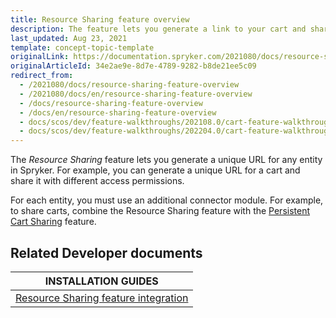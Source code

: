 ```yaml
---
title: Resource Sharing feature overview
description: The feature lets you generate a link to your cart and share it within your business unit with various access permissions
last_updated: Aug 23, 2021
template: concept-topic-template
originalLink: https://documentation.spryker.com/2021080/docs/resource-sharing-feature-overview
originalArticleId: 34e2ae9e-8d7e-4789-9282-b8de21ee5c09
redirect_from:
  - /2021080/docs/resource-sharing-feature-overview
  - /2021080/docs/en/resource-sharing-feature-overview
  - /docs/resource-sharing-feature-overview
  - /docs/en/resource-sharing-feature-overview
  - docs/scos/dev/feature-walkthroughs/202108.0/cart-feature-walkthrough/resource-sharing-feature-walkthrough.html
  - docs/scos/dev/feature-walkthroughs/202204.0/cart-feature-walkthrough/resource-sharing-feature-walkthrough.html  
---
```


The _Resource Sharing_ feature lets you generate a unique URL for any entity in Spryker. For example, you can generate a unique URL for a cart and share it with different access permissions.

For each entity, you must use an additional connector module. For example, to share carts, combine the Resource Sharing feature with the [Persistent Cart Sharing](/docs/pbc/all/cart-and-checkout/{{site.version}}/base-shop/persistent-cart-sharing-feature-overview.html) feature.

## Related Developer documents

|INSTALLATION GUIDES  |
|---------|
| [Resource Sharing feature integration](/docs/pbc/all/cart-and-checkout/{{site.version}}/base-shop/install-and-upgrade/install-features/install-the-resource-sharing-feature.html) |

